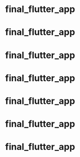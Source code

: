 # final_flutter_app
# final_flutter_app
# final_flutter_app
# final_flutter_app
# final_flutter_app
# final_flutter_app
# final_flutter_app
